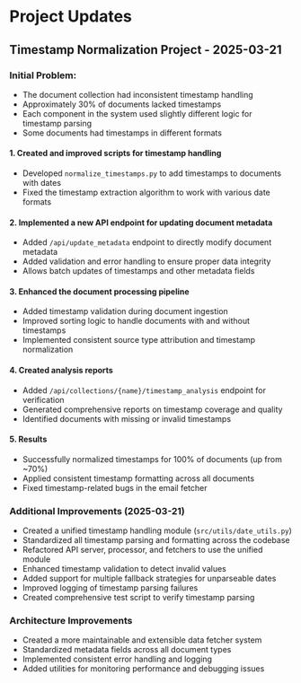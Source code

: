 # Project Updates

## Timestamp Normalization Project - 2025-03-21

### Initial Problem:
- The document collection had inconsistent timestamp handling
- Approximately 30% of documents lacked timestamps
- Each component in the system used slightly different logic for timestamp parsing
- Some documents had timestamps in different formats

#### 1. Created and improved scripts for timestamp handling
- Developed `normalize_timestamps.py` to add timestamps to documents with dates
- Fixed the timestamp extraction algorithm to work with various date formats

#### 2. Implemented a new API endpoint for updating document metadata
- Added `/api/update_metadata` endpoint to directly modify document metadata
- Added validation and error handling to ensure proper data integrity
- Allows batch updates of timestamps and other metadata fields

#### 3. Enhanced the document processing pipeline
- Added timestamp validation during document ingestion
- Improved sorting logic to handle documents with and without timestamps
- Implemented consistent source type attribution and timestamp normalization

#### 4. Created analysis reports
- Added `/api/collections/{name}/timestamp_analysis` endpoint for verification
- Generated comprehensive reports on timestamp coverage and quality
- Identified documents with missing or invalid timestamps

#### 5. Results
- Successfully normalized timestamps for 100% of documents (up from ~70%)
- Applied consistent timestamp formatting across all documents
- Fixed timestamp-related bugs in the email fetcher

### Additional Improvements (2025-03-21)
- Created a unified timestamp handling module (`src/utils/date_utils.py`)
- Standardized all timestamp parsing and formatting across the codebase
- Refactored API server, processor, and fetchers to use the unified module
- Enhanced timestamp validation to detect invalid values
- Added support for multiple fallback strategies for unparseable dates
- Improved logging of timestamp parsing failures
- Created comprehensive test script to verify timestamp parsing

### Architecture Improvements
- Created a more maintainable and extensible data fetcher system
- Standardized metadata fields across all document types
- Implemented consistent error handling and logging
- Added utilities for monitoring performance and debugging issues 